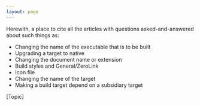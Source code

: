 ```yaml
---
layout: page
---
```




Herewith, a place to cite all the articles with questions asked-and-answered about such things as:



* Changing the name of the executable that is to be built
* Upgrading a target to native 
* Changing the document name or extension
* Build styles and General/ZeroLink
* Icon file
* Changing the name of the target
* Making a build target depend on a subsidiary target



[Topic]